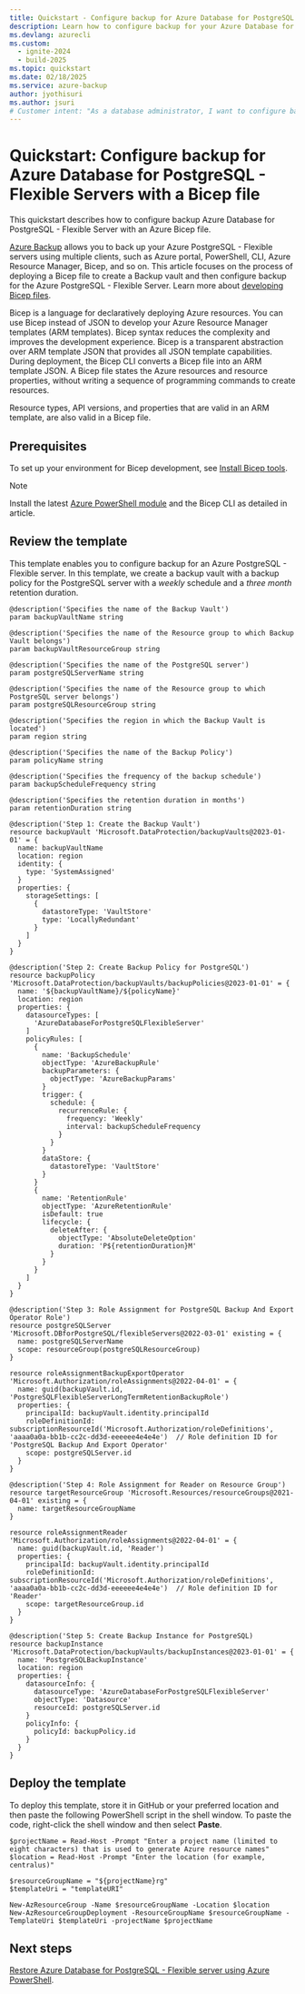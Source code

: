 ```yaml
---
title: Quickstart - Configure backup for Azure Database for PostgreSQL - Flexible Servers with a Bicep file
description: Learn how to configure backup for your Azure Database for PostgreSQL - Flexible Server with a Bicep file.
ms.devlang: azurecli
ms.custom:
  - ignite-2024
  - build-2025
ms.topic: quickstart
ms.date: 02/18/2025
ms.service: azure-backup
author: jyothisuri
ms.author: jsuri
# Customer intent: "As a database administrator, I want to configure backup for Azure Database for PostgreSQL using a Bicep file, so that I can automate the backup process and ensure data protection for my database servers."
---
```


# Quickstart: Configure backup for Azure Database for PostgreSQL - Flexible Servers with a Bicep file

This quickstart describes how to configure backup Azure Database for PostgreSQL - Flexible Server with an Azure Bicep file.

[Azure Backup](backup-azure-database-postgresql-flex-overview.md) allows you to back up your Azure PostgreSQL - Flexible servers using multiple clients, such as Azure portal, PowerShell, CLI, Azure Resource Manager, Bicep, and so on. This article focuses on the process of deploying a Bicep file to create a Backup vault and then configure backup for the Azure PostgreSQL - Flexible Server. Learn more about [developing Bicep files](../azure-resource-manager/bicep/deploy-cli.md).

Bicep is a language for declaratively deploying Azure resources. You can use Bicep instead of JSON to develop your Azure Resource Manager templates (ARM templates). Bicep syntax reduces the complexity and improves the development experience. Bicep is a transparent abstraction over ARM template JSON that provides all JSON template capabilities. During deployment, the Bicep CLI converts a Bicep file into an ARM template JSON. A Bicep file states the Azure resources and resource properties, without writing a sequence of programming commands to create resources.

Resource types, API versions, and properties that are valid in an ARM template, are also valid in a Bicep file.

## Prerequisites

To set up your environment for Bicep development, see [Install Bicep tools](../azure-resource-manager/bicep/install.md).

>[!Note]
>Install the latest [Azure PowerShell module](/powershell/azure/new-azureps-module-az) and the Bicep CLI as detailed in article.

## Review the template

This template enables you to configure backup for an Azure PostgreSQL - Flexible server. In this template, we create a backup vault with a backup policy for the PostgreSQL server with a *weekly* schedule and a *three month* retention duration.



```bicep
@description('Specifies the name of the Backup Vault')
param backupVaultName string

@description('Specifies the name of the Resource group to which Backup Vault belongs')
param backupVaultResourceGroup string

@description('Specifies the name of the PostgreSQL server')
param postgreSQLServerName string

@description('Specifies the name of the Resource group to which PostgreSQL server belongs')
param postgreSQLResourceGroup string

@description('Specifies the region in which the Backup Vault is located')
param region string

@description('Specifies the name of the Backup Policy')
param policyName string

@description('Specifies the frequency of the backup schedule')
param backupScheduleFrequency string

@description('Specifies the retention duration in months')
param retentionDuration string

@description('Step 1: Create the Backup Vault')
resource backupVault 'Microsoft.DataProtection/backupVaults@2023-01-01' = {
  name: backupVaultName
  location: region
  identity: {
    type: 'SystemAssigned'
  }
  properties: {
    storageSettings: [
      {
        datastoreType: 'VaultStore'
        type: 'LocallyRedundant'
      }
    ]
  }
}

@description('Step 2: Create Backup Policy for PostgreSQL')
resource backupPolicy 'Microsoft.DataProtection/backupVaults/backupPolicies@2023-01-01' = {
  name: '${backupVaultName}/${policyName}'
  location: region
  properties: {
    datasourceTypes: [
      'AzureDatabaseForPostgreSQLFlexibleServer'
    ]
    policyRules: [
      {
        name: 'BackupSchedule'
        objectType: 'AzureBackupRule'
        backupParameters: {
          objectType: 'AzureBackupParams'
        }
        trigger: {
          schedule: {
            recurrenceRule: {
              frequency: 'Weekly'
              interval: backupScheduleFrequency
            }
          }
        }
        dataStore: {
          datastoreType: 'VaultStore'
        }
      }
      {
        name: 'RetentionRule'
        objectType: 'AzureRetentionRule'
        isDefault: true
        lifecycle: {
          deleteAfter: {
            objectType: 'AbsoluteDeleteOption'
            duration: 'P${retentionDuration}M'
          }
        }
      }
    ]
  }
}

@description('Step 3: Role Assignment for PostgreSQL Backup And Export Operator Role')
resource postgreSQLServer 'Microsoft.DBforPostgreSQL/flexibleServers@2022-03-01' existing = {
  name: postgreSQLServerName
  scope: resourceGroup(postgreSQLResourceGroup)
}

resource roleAssignmentBackupExportOperator 'Microsoft.Authorization/roleAssignments@2022-04-01' = {
  name: guid(backupVault.id, 'PostgreSQLFlexibleServerLongTermRetentionBackupRole')
  properties: {
    principalId: backupVault.identity.principalId
    roleDefinitionId: subscriptionResourceId('Microsoft.Authorization/roleDefinitions', 'aaaa0a0a-bb1b-cc2c-dd3d-eeeeee4e4e4e')  // Role definition ID for 'PostgreSQL Backup And Export Operator'
    scope: postgreSQLServer.id
  }
}

@description('Step 4: Role Assignment for Reader on Resource Group')
resource targetResourceGroup 'Microsoft.Resources/resourceGroups@2021-04-01' existing = {
  name: targetResourceGroupName
}

resource roleAssignmentReader 'Microsoft.Authorization/roleAssignments@2022-04-01' = {
  name: guid(backupVault.id, 'Reader')
  properties: {
    principalId: backupVault.identity.principalId
    roleDefinitionId: subscriptionResourceId('Microsoft.Authorization/roleDefinitions', 'aaaa0a0a-bb1b-cc2c-dd3d-eeeeee4e4e4e')  // Role definition ID for 'Reader'
    scope: targetResourceGroup.id
  }
}

@description('Step 5: Create Backup Instance for PostgreSQL)
resource backupInstance 'Microsoft.DataProtection/backupVaults/backupInstances@2023-01-01' = {
  name: 'PostgreSQLBackupInstance'
  location: region
  properties: {
    datasourceInfo: {
      datasourceType: 'AzureDatabaseForPostgreSQLFlexibleServer'
      objectType: 'Datasource'
      resourceId: postgreSQLServer.id
    }
    policyInfo: {
      policyId: backupPolicy.id
    }
  }
}

```

## Deploy the template

To deploy this template, store it in GitHub or your preferred location and then paste the following PowerShell script in the shell window. To paste the code, right-click the shell window and then select **Paste**.


```azurepowershell
$projectName = Read-Host -Prompt "Enter a project name (limited to eight characters) that is used to generate Azure resource names"
$location = Read-Host -Prompt "Enter the location (for example, centralus)"

$resourceGroupName = "${projectName}rg"
$templateUri = "templateURI"

New-AzResourceGroup -Name $resourceGroupName -Location $location
New-AzResourceGroupDeployment -ResourceGroupName $resourceGroupName -TemplateUri $templateUri -projectName $projectName 

```

## Next steps

[Restore Azure Database for PostgreSQL - Flexible server using Azure PowerShell](backup-azure-database-postgresql-flex-restore-powershell.md).
